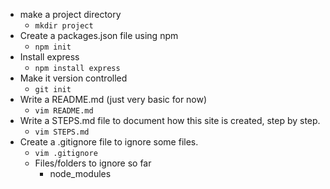 - make a project directory
  - `mkdir project`
- Create a packages.json file using npm
  - `npm init`
- Install express
  - `npm install express`
- Make it version controlled
  - `git init`
- Write a README.md (just very basic for now)
  - `vim README.md`
- Write a STEPS.md file to document how this site is created, step by step.
  - `vim STEPS.md`
- Create a .gitignore file to ignore some files.
  - `vim .gitignore`
  - Files/folders to ignore so far
    - node_modules
